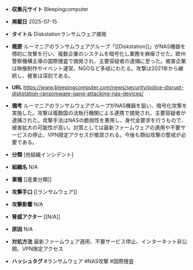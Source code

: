 - **収集元サイト**
Bleepingcomputer

- **掲載日**
2025-07-15

- **タイトル**
Diskstationランサムウェア摘発

- **概要**
ルーマニアのランサムウェアグループ「[[Diskstation]]」がNAS機器を標的に攻撃を行い、複数企業のシステムを暗号化し業務を麻痺させた。欧州警察機構主導の国際捜査で摘発され、主要容疑者の逮捕に至った。被害企業は映像制作やイベント運営、NGOなど多岐にわたる。攻撃は2021年から継続し、被害は深刻である。

- **URL**
https://www.bleepingcomputer.com/news/security/police-disrupt-diskstation-ransomware-gang-attacking-nas-devices/

- **備考**
ルーマニアのランサムウェアグループがNAS機器を狙い、暗号化攻撃を実施した。攻撃は複数国の法執行機関による連携で摘発され、主要容疑者が逮捕された。攻撃手法はNASの脆弱性を悪用し、身代金要求を行うもので、被害拡大の可能性が高い。対策としては最新ファームウェアの適用や不要サービスの停止、VPN限定アクセスが推奨される。今後も類似攻撃の警戒が必要である。

- **分類**
[他組織インシデント]

- **組織名**
N/A

- **業種**
[[産業分類]]

- **攻撃手口**
[[ランサムウェア]]

- **攻撃影響**
N/A

- **脅威アクター**
[[N/A]]

- **原因**
N/A

- **対処方法**
最新ファームウェア適用、不要サービス停止、インターネット非公開、VPN限定アクセス

- **ハッシュタグ**
#ランサムウェア #NAS攻撃 #国際捜査
